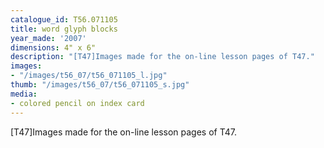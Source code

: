 ```yaml
---
catalogue_id: T56.071105
title: word glyph blocks
year_made: '2007'
dimensions: 4" x 6"
description: "[T47]Images made for the on-line lesson pages of T47."
images:
- "/images/t56_07/t56_071105_l.jpg"
thumb: "/images/t56_07/t56_071105_s.jpg"
media:
- colored pencil on index card
---
```


[T47]Images made for the on-line lesson pages of T47.
